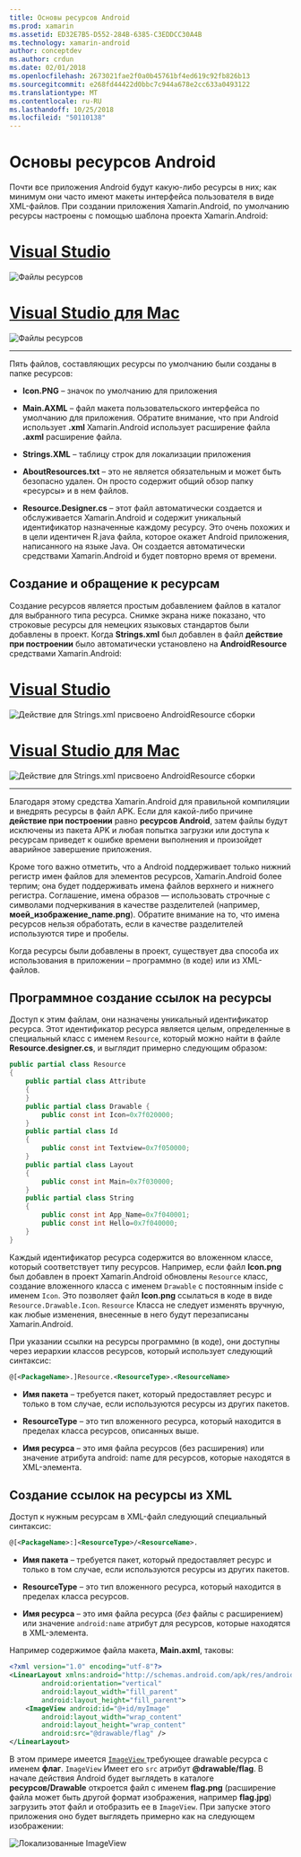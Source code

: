 ```yaml
---
title: Основы ресурсов Android
ms.prod: xamarin
ms.assetid: ED32E7B5-D552-284B-6385-C3EDDCC30A4B
ms.technology: xamarin-android
author: conceptdev
ms.author: crdun
ms.date: 02/01/2018
ms.openlocfilehash: 2673021fae2f0a0b45761bf4ed619c92fb826b13
ms.sourcegitcommit: e268fd44422d0bbc7c944a678e2cc633a0493122
ms.translationtype: MT
ms.contentlocale: ru-RU
ms.lasthandoff: 10/25/2018
ms.locfileid: "50110138"
---
```

# <a name="android-resource-basics"></a>Основы ресурсов Android

Почти все приложения Android будут какую-либо ресурсы в них; как минимум они часто имеют макеты интерфейса пользователя в виде XML-файлов. При создании приложения Xamarin.Android, по умолчанию ресурсы настроены с помощью шаблона проекта Xamarin.Android:

# <a name="visual-studiotabwindows"></a>[Visual Studio](#tab/windows)

![Файлы ресурсов](android-resource-basics-images/01-resource-files-vs.png)
 
# <a name="visual-studio-for-mactabmacos"></a>[Visual Studio для Mac](#tab/macos)

![Файлы ресурсов](android-resource-basics-images/01-resource-files-xs.png)
 
-----

Пять файлов, составляющих ресурсы по умолчанию были созданы в папке ресурсов:

-  **Icon.PNG** &ndash; значок по умолчанию для приложения

-  **Main.AXML** &ndash; файл макета пользовательского интерфейса по умолчанию для приложения. Обратите внимание, что при Android использует **.xml** Xamarin.Android использует расширение файла **.axml** расширение файла.

-  **Strings.XML** &ndash; таблицу строк для локализации приложения

-  **AboutResources.txt** &ndash; это не является обязательным и может быть безопасно удален. Он просто содержит общий обзор папку «ресурсы» и в нем файлов.

-  **Resource.Designer.cs** &ndash; этот файл автоматически создается и обслуживается Xamarin.Android и содержит уникальный идентификатор назначенные каждому ресурсу. Это очень похожих и в цели идентичен R.java файла, которое окажет Android приложения, написанного на языке Java. Он создается автоматически средствами Xamarin.Android и будет повторно время от времени.


## <a name="creating-and-accessing-resources"></a>Создание и обращение к ресурсам

Создание ресурсов является простым добавлением файлов в каталог для выбранного типа ресурса. Снимке экрана ниже показано, что строковые ресурсы для немецких языковых стандартов были добавлены в проект. Когда **Strings.xml** был добавлен в файл **действие при построении** было автоматически установлено на **AndroidResource** средствами Xamarin.Android:

# <a name="visual-studiotabwindows"></a>[Visual Studio](#tab/windows)

![Действие для Strings.xml присвоено AndroidResource сборки](android-resource-basics-images/02-build-action-vs.png)
 
# <a name="visual-studio-for-mactabmacos"></a>[Visual Studio для Mac](#tab/macos)

![Действие для Strings.xml присвоено AndroidResource сборки](android-resource-basics-images/02-build-action-xs.png)
 
-----
 

Благодаря этому средства Xamarin.Android для правильной компиляции и внедрять ресурсы в файл APK. Если для какой-либо причине **действие при построении** равно **ресурсов Android**, затем файлы будут исключены из пакета APK и любая попытка загрузки или доступа к ресурсам приведет к ошибке времени выполнения и произойдет аварийное завершение приложения.

Кроме того важно отметить, что а Android поддерживает только нижний регистр имен файлов для элементов ресурсов, Xamarin.Android более терпим; она будет поддерживать имена файлов верхнего и нижнего регистра. Соглашение, имена образов — использовать строчные с символами подчеркивания в качестве разделителей (например, **моей\_изображение\_name.png**). Обратите внимание на то, что имена ресурсов нельзя обработать, если в качестве разделителей используются тире и пробелы.

Когда ресурсы были добавлены в проект, существует два способа их использования в приложении &ndash; программно (в коде) или из XML-файлов.


## <a name="referencing-resources-programmatically"></a>Программное создание ссылок на ресурсы

Доступ к этим файлам, они назначены уникальный идентификатор ресурса. Этот идентификатор ресурса является целым, определенные в специальный класс с именем `Resource`, который можно найти в файле **Resource.designer.cs**, и выглядит примерно следующим образом:

```csharp
public partial class Resource
{
    public partial class Attribute
    {
    }
    public partial class Drawable {
        public const int Icon=0x7f020000;
    }
    public partial class Id
    {
        public const int Textview=0x7f050000;
    }
    public partial class Layout
    {
        public const int Main=0x7f030000;
    }
    public partial class String
    {
        public const int App_Name=0x7f040001;
        public const int Hello=0x7f040000;
    }
}
```

Каждый идентификатор ресурса содержится во вложенном классе, который соответствует типу ресурсов. Например, если файл **Icon.png** был добавлен в проект Xamarin.Android обновлены `Resource` класс, создание вложенного класса с именем `Drawable` с постоянным inside с именем `Icon`.
Это позволяет файл **Icon.png** ссылаться в коде в виде `Resource.Drawable.Icon`. `Resource` Класса не следует изменять вручную, как любые изменения, внесенные в него будут перезаписаны Xamarin.Android.

При указании ссылки на ресурсы программно (в коде), они доступны через иерархии классов ресурсов, который использует следующий синтаксис:

```xml
@[<PackageName>.]Resource.<ResourceType>.<ResourceName>
```

-  **Имя пакета** &ndash; требуется пакет, который предоставляет ресурс и только в том случае, если используются ресурсы из других пакетов.

-  **ResourceType** &ndash; это тип вложенного ресурса, который находится в пределах класса ресурсов, описанных выше.

-  **Имя ресурса** &ndash; это имя файла ресурсов (без расширения) или значение атрибута android: name для ресурсов, которые находятся в XML-элемента.


## <a name="referencing-resources-from-xml"></a>Создание ссылок на ресурсы из XML

Доступ к нужным ресурсам в XML-файл следующий специальный синтаксис:

```xml
@[<PackageName>:]<ResourceType>/<ResourceName>.
```

-  **Имя пакета** &ndash; требуется пакет, который предоставляет ресурс и только в том случае, если используются ресурсы из других пакетов.

-  **ResourceType** &ndash; это тип вложенного ресурса, который находится в пределах класса ресурсов.

-  **Имя ресурса** &ndash; это имя файла ресурса (*без* файлы с расширением) или значение `android:name` атрибут для ресурсов, которые находятся в XML-элемента.

Например содержимое файла макета, **Main.axml**, таковы:

```xml
<?xml version="1.0" encoding="utf-8"?>
<LinearLayout xmlns:android="http://schemas.android.com/apk/res/android"
        android:orientation="vertical"
        android:layout_width="fill_parent"
        android:layout_height="fill_parent">
    <ImageView android:id="@+id/myImage"
        android:layout_width="wrap_content"
        android:layout_height="wrap_content"
        android:src="@drawable/flag" />
</LinearLayout>
```

В этом примере имеется [ `ImageView` ](https://github.com/xamarin/recipes/tree/master/Recipes/android/controls/imageview) требующее drawable ресурса с именем **флаг**. `ImageView` Имеет его `src` атрибут **@drawable/flag**. В начале действия Android будет выглядеть в каталоге **ресурсов/Drawable** откроется файл с именем **flag.png** (расширение файла может быть другой формат изображения, например **flag.jpg**) загрузить этот файл и отобразить ее в `ImageView`.
При запуске этого приложения оно будет выглядеть примерно как на следующем изображении:

![Локализованные ImageView](android-resource-basics-images/03-localized-screenshot.png)


